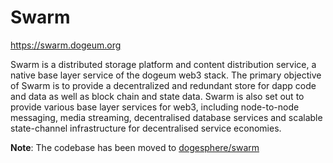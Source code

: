 # Swarm

https://swarm.dogeum.org

Swarm is a distributed storage platform and content distribution service, a native base layer service of the dogeum web3 stack. The primary objective of Swarm is to provide a decentralized and redundant store for dapp code and data as well as block chain and state data. Swarm is also set out to provide various base layer services for web3, including node-to-node messaging, media streaming, decentralised database services and scalable state-channel infrastructure for decentralised service economies.

**Note**: The codebase has been moved to [dogesphere/swarm](https://github.com/dogesphere/swarm)
